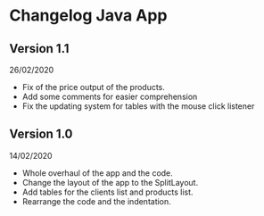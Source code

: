 # Changelog Java App

## Version 1.1

26/02/2020

- Fix of the price output of the products.
- Add some comments for easier comprehension
- Fix the updating system for tables with the mouse click listener

## Version 1.0

14/02/2020

- Whole overhaul of the app and the code.
- Change the layout of the app to the SplitLayout.
- Add tables for the clients list and products list.
- Rearrange the code and the indentation.
